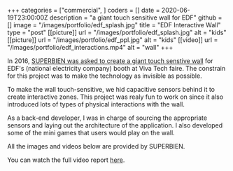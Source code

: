 +++
categories = ["commercial", ]
coders = []
date = 2020-06-19T23:00:00Z
description = "a giant touch sensitive wall for EDF"
github = []
image = "/images/portfolio/edf_splash.jpg"
title = "EDF Interactive Wall"
type = "post"
[[picture]]
url = "/images/portfolio/edf_splash.jpg"
alt = "kids"
[[picture]]
url = "/images/portfolio/edf_ppl.jpg"
alt = "kids"
[[video]]
url = "/images/portfolio/edf_interactions.mp4"
alt = "wall"
+++

In 2016, [SUPERBIEN was asked to create a giant touch senstive wall](https://www.superbien.studio/work/edf-viva-technology) for EDF's (national electricity company) booth at Viva Tech faire. The constrain for this project was to make the technology as invisible as possible. 

To make the wall touch-sensitive, we hid capacitive sensors behind it to create interactive zones. This project was realy fun to work on since it also introduced lots of types of physical interactions with the wall.

As a back-end developer, I was in charge of sourcing the appropriate sensors and laying out the architecture of the application. I also developed some of the mini games that users would play on the wall.

All the images and videos below are provided by SUPERBIEN.

You can watch the full video report [here](https://vimeo.com/289504396).